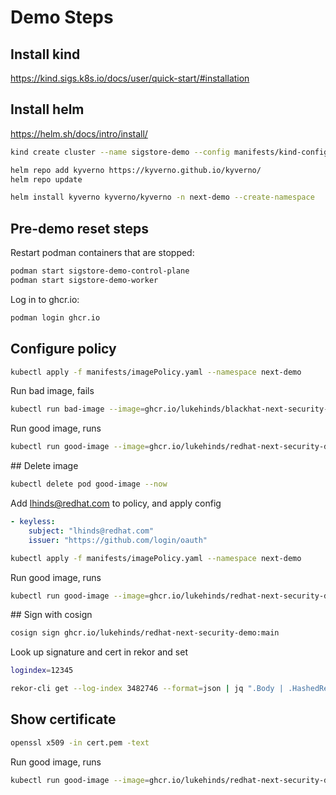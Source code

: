 # Demo Steps

## Install kind

https://kind.sigs.k8s.io/docs/user/quick-start/#installation

## Install helm

https://helm.sh/docs/intro/install/

```bash
kind create cluster --name sigstore-demo --config manifests/kind-config.yaml
```

```bash
helm repo add kyverno https://kyverno.github.io/kyverno/
helm repo update
```

```bash
helm install kyverno kyverno/kyverno -n next-demo --create-namespace
```

## Pre-demo reset steps

Restart podman containers that are stopped:

```bash
podman start sigstore-demo-control-plane
podman start sigstore-demo-worker
```

Log in to ghcr.io:

```bash
podman login ghcr.io
```

## Configure policy


```bash
kubectl apply -f manifests/imagePolicy.yaml --namespace next-demo
```

Run bad image, fails

```bash
kubectl run bad-image --image=ghcr.io/lukehinds/blackhat-next-security-demo:main
```

Run good image, runs

```bash
kubectl run good-image --image=ghcr.io/lukehinds/redhat-next-security-demo:main
```

## Delete image

```bash
kubectl delete pod good-image --now
```

Add lhinds@redhat.com to policy, and apply config

```yaml
- keyless:
    subject: "lhinds@redhat.com"
    issuer: "https://github.com/login/oauth"
```

```bash
kubectl apply -f manifests/imagePolicy.yaml --namespace next-demo
```

Run good image, runs

```bash
kubectl run good-image --image=ghcr.io/lukehinds/redhat-next-security-demo:main
```

## Sign with cosign

```bash
cosign sign ghcr.io/lukehinds/redhat-next-security-demo:main
```

Look up signature and cert in rekor and set

```bash
logindex=12345
```

```bash
rekor-cli get --log-index 3482746 --format=json | jq ".Body | .HashedRekordObj | .signature | .publicKey | .content" | cut -d '"' -f2 | base64 -D
```

## Show certificate

```bash
openssl x509 -in cert.pem -text
```

Run good image, runs

```bash
kubectl run good-image --image=ghcr.io/lukehinds/redhat-next-security-demo:main
```
